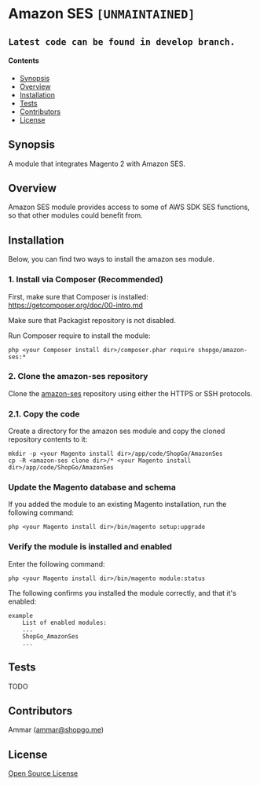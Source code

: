 Amazon SES `[UNMAINTAINED]`
===========================

## `Latest code can be found in develop branch.`

#### Contents
*   [Synopsis](#syn)
*   [Overview](#over)
*   [Installation](#install)
*   [Tests](#tests)
*   [Contributors](#contrib)
*   [License](#lic)


## <a name="syn"></a>Synopsis

A module that integrates Magento 2 with Amazon SES.

## <a name="over"></a>Overview

Amazon SES module provides access to some of AWS SDK SES functions, so that other modules could benefit from.

## <a name="install"></a>Installation

Below, you can find two ways to install the amazon ses module.

### 1. Install via Composer (Recommended)
First, make sure that Composer is installed: https://getcomposer.org/doc/00-intro.md

Make sure that Packagist repository is not disabled.

Run Composer require to install the module:

    php <your Composer install dir>/composer.phar require shopgo/amazon-ses:*

### 2. Clone the amazon-ses repository
Clone the <a href="https://github.com/shopgo-magento2/amazon-ses" target="_blank">amazon-ses</a> repository using either the HTTPS or SSH protocols.

### 2.1. Copy the code
Create a directory for the amazon ses module and copy the cloned repository contents to it:

    mkdir -p <your Magento install dir>/app/code/ShopGo/AmazonSes
    cp -R <amazon-ses clone dir>/* <your Magento install dir>/app/code/ShopGo/AmazonSes

### Update the Magento database and schema
If you added the module to an existing Magento installation, run the following command:

    php <your Magento install dir>/bin/magento setup:upgrade

### Verify the module is installed and enabled
Enter the following command:

    php <your Magento install dir>/bin/magento module:status

The following confirms you installed the module correctly, and that it's enabled:

    example
        List of enabled modules:
        ...
        ShopGo_AmazonSes
        ...

## <a name="tests"></a>Tests

TODO

## <a name="contrib"></a>Contributors

Ammar (<ammar@shopgo.me>)

## <a name="lic"></a>License

[Open Source License](LICENSE.txt)
